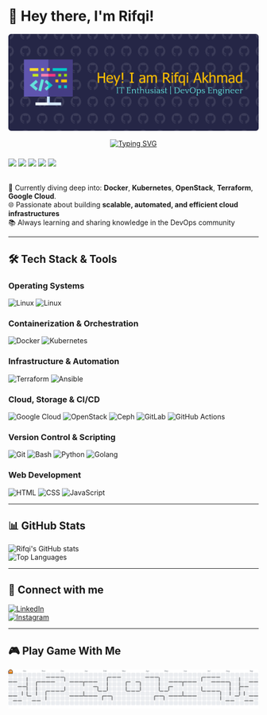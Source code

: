 # 👋 Hey there, I'm Rifqi!

![Banner](img/github-header-banner.png)

<p align="center">
  <a href="https://git.io/typing-svg">
    <img src="https://readme-typing-svg.herokuapp.com?font=Fira+Code&size=22&duration=4000&pause=1000&color=36BCF7&center=true&vCenter=true&width=650&lines=DevOps+Engineer;Cloud+Engineer;Kubernetes+%7C+Docker+%7C+Terraform+%7C+GCP;Automation+%26+CI%2FCD;OpenStack+%7C+Ceph+%7C+Linux" alt="Typing SVG" />
  </a>
</p>

<div align="left">

</div>

###

<div align="left">
  <img src="https://cdn.jsdelivr.net/gh/devicons/devicon/icons/docker/docker-original.svg" height="40"/>
  <img src="https://cdn.jsdelivr.net/gh/devicons/devicon/icons/kubernetes/kubernetes-plain.svg" height="40"/>
  <img src="https://skillicons.dev/icons?i=openstack" height="40"/>
  <img src="https://cdn.jsdelivr.net/gh/devicons/devicon/icons/terraform/terraform-original.svg" height="40"/>
  <img src="https://cdn.jsdelivr.net/gh/devicons/devicon/icons/googlecloud/googlecloud-original.svg" height="40"/>
</div> <br/>

🚀 Currently diving deep into: **Docker**, **Kubernetes**, **OpenStack**, **Terraform**, **Google Cloud**.  
🌐 Passionate about building **scalable, automated, and efficient cloud infrastructures**  
📚 Always learning and sharing knowledge in the DevOps community

---

## 🛠️ Tech Stack & Tools

### **Operating Systems**

![Linux](https://img.shields.io/badge/Linux-RedHat-orange?style=flat&logo=linux&logoColor=white)
![Linux](https://img.shields.io/badge/Linux-Ubuntu-E95420?style=flat&logo=linux&logoColor=white)

### **Containerization & Orchestration**

![Docker](https://img.shields.io/badge/Docker-2496ED?style=flat&logo=docker&logoColor=white)
![Kubernetes](https://img.shields.io/badge/Kubernetes-326CE5?style=flat&logo=kubernetes&logoColor=white)

### **Infrastructure & Automation**

![Terraform](https://img.shields.io/badge/Terraform-7B42BC?style=flat&logo=terraform&logoColor=white)
![Ansible](https://img.shields.io/badge/Ansible-EE0000?style=flat&logo=ansible&logoColor=white)

### **Cloud, Storage & CI/CD**

![Google Cloud](https://img.shields.io/badge/Google_Cloud-4285F4?style=flat&logo=google-cloud&logoColor=white)
![OpenStack](https://img.shields.io/badge/OpenStack-ED1944?style=flat&logo=openstack&logoColor=white)
![Ceph](https://img.shields.io/badge/Ceph-EF5C55?style=flat&logo=ceph&logoColor=white)
![GitLab](https://img.shields.io/badge/GitLab-FCA121?style=flat&logo=gitlab&logoColor=white)
![GitHub Actions](https://img.shields.io/badge/GitHub_Actions-2088FF?style=flat&logo=github-actions&logoColor=white)

### **Version Control & Scripting**

![Git](https://img.shields.io/badge/Git-F05032?style=flat&logo=git&logoColor=white)
![Bash](https://img.shields.io/badge/Bash-4EAA25?style=flat&logo=gnu-bash&logoColor=white)
![Python](https://img.shields.io/badge/Python-3776AB?style=flat&logo=python&logoColor=white)
![Golang](https://img.shields.io/badge/Go-00ADD8?style=flat&logo=go&logoColor=white)

### **Web Development**

![HTML](https://img.shields.io/badge/HTML5-E34F26?style=flat&logo=html5&logoColor=white)
![CSS](https://img.shields.io/badge/CSS3-1572B6?style=flat&logo=css3&logoColor=white)
![JavaScript](https://img.shields.io/badge/JavaScript-F7DF1E?style=flat&logo=javascript&logoColor=black)

---

## 📊 GitHub Stats

![Rifqi's GitHub stats](https://github-readme-stats.vercel.app/api?username=rifqiaz06&show_icons=true&theme=radical)  
![Top Languages](https://github-readme-stats.vercel.app/api/top-langs/?username=rifqiaz06&layout=compact&theme=radical)

---

## 💬 Connect with me

[![LinkedIn](https://img.shields.io/badge/LinkedIn-Rifqi_Akhmad_Zakaria-blue?style=flat&logo=linkedin&logoColor=white)](https://www.linkedin.com/in/rifqi-akhmad-zakaria-485201262/)  
[![Instagram](https://img.shields.io/badge/Instagram-@_rifqi.az-E4405F?style=flat&logo=instagram&logoColor=white)](https://www.instagram.com/_rifqi.az/)

---

## 🎮 Play Game With Me
<picture>
  <source media="(prefers-color-scheme: dark)" srcset="https://raw.githubusercontent.com/rifqiaz06/rifqiaz06/output/pacman-contribution-graph-dark.svg">
  <source media="(prefers-color-scheme: light)" srcset="https://raw.githubusercontent.com/rifqiaz06/rifqiaz06/output/pacman-contribution-graph.svg">
  <img alt="pacman contribution graph" src="https://raw.githubusercontent.com/rifqiaz06/rifqiaz06/output/pacman-contribution-graph.svg">
</picture>

###

###
